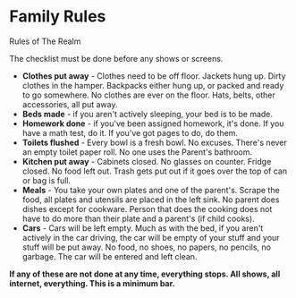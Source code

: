 # Family Rules

Rules of The Realm

The checklist must be done before any shows or screens.

+ **Clothes put away** - Clothes need to be off floor. Jackets hung up. 
Dirty clothes in the hamper. Backpacks either hung up, or packed and ready to go somewhere.
No clothes are ever on the floor. Hats, belts, other accessories, all 
put away.
+ **Beds made** - if you aren't actively sleeping, your bed is to be made.
+ **Homework done** - if you've been assigned homework, it's done. 
If you have a math test, do it. If you've got pages to do, do them.
+ **Toilets flushed** - Every bowl is a fresh bowl. No excuses. There's never 
an empty toilet paper roll. No one uses the Parent's bathroom.
+ **Kitchen put away** - Cabinets closed. No glasses on counter. Fridge closed. 
No food left out. Trash gets put out if it goes over the top of can or bag is full.
+ **Meals** - You take your own plates and one of the parent's. Scrape the food, all plates and 
utensils are placed in the left sink. No parent does dishes except for cookware. 
Person that does the cooking does not have to do more than their plate and a parent's (if child cooks).
+ **Cars** - Cars will be left empty. Much as with the bed, if you aren't actively in the car driving,
the car will be empty of your stuff and your stuff will be put away. No food, no shoes, no papers, 
no pencils, no garbage. The car will be entered and left clean.

**If any of these are not done at any time, everything stops. All shows,
all internet, everything. This is a minimum bar.**



 